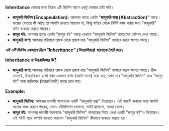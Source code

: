 **Inheritance** বোঝার জন্য নিচের ৩টি জিনিস আগে একটু বোঝার চেষ্টা করি।

- **জাদুকরি জিনিস (Encapsulation):** আপনার কাছে একটা "**জাদুকরি বাক্স (Abstraction)**" আছে। বাক্সের ভেতরে কী আছে তা আপনি দেখতে পারবেন না, কিন্তু বাইরে থেকে নির্দিষ্ট কাজ করার জন্য "জাদুকরি" বাটন ব্যবহার করতে পারেন।
- **জাদুর বই:** আপনার কাছে একটা "জাদুর বই" আছে যেখানে "জাদুকরি জিনিস" ব্যবহারের  কৌশল লেখা আছে।
- **জাদুকরি বংশ:** আপনার পরিবারে প্রজন্ম থেকে প্রজন্ম ধরে "জাদুকরি জিনিস" ব্যবহার করার ক্ষমতা আছে।

***এই  ৩টি জিনিস একসাথে মিলে "Inheritance" (উত্তরাধিকার) ধারণাকে তৈরি করে।***

**Inheritance বা উত্তরাধিকার কি?**
- **জাদুকরি বংশ:** আপনার পরিবারে প্রজন্ম থেকে প্রজন্ম ধরে "জাদুকরি জিনিস" ব্যবহার করার ক্ষমতা আছে। ঠিক তেমনই, উত্তরাধিকার হলো যখন একজন ব্যক্তি (আদি-দাতা) মারা যান, তখন তার "জাদুকরি জিনিস" এবং "জাদুর বই" অন্য ব্যক্তিদের (উত্তরাধিকারী) কাছে চলে যায়।

**Example:**
- **জাদুকরি জিনিস:** আপনার দাদাজী আপনাকে একটি "জাদুকরি বাক্স" দিয়েছেন। এই বাক্সটি ব্যবহার করে আপনি অনেক কাজ করতে পারেন, যেমন: টেলিভিশন চালানো, লাইট জ্বালানো, দরজা খোলা।
- **জাদুর বই:** আপনার দাদাজী আপনাকে "জাদুকরি জিনিস" ব্যবহারের নিয়ম লেখা একটি "জাদুর বই"ও দিয়েছেন। এই বইটি পড়ে আপনি জানতে পারবেন "জাদুকরি জিনিস" কীভাবে ব্যবহার করতে হয়।

---
